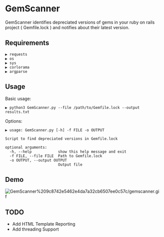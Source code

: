 # GemScanner

GemScanner identifies depreciated versions of gems in your ruby on rails project ( Gemfile.lock )  and notifies about their latest version.

## Requirements

```
▶ requests
▶ os
▶ sys
▶ corlorama
▶ argparse
```

## Usage

Basic usage:

```
▶ python3 GemScanner.py --file /path/to/Gemfile.lock --output results.txt

```

Options:

```
▶ usage: GemScanner.py [-h] -f FILE -o OUTPUT

Script to find depreciated versions in Gemfile.lock

optional arguments:
  -h, --help            show this help message and exit
  -f FILE, --file FILE  Path to Gemfile.lock
  -o OUTPUT, --output OUTPUT
                        Output file

```

## Demo

![GemScanner%209c8742e5462e4da7a32cb6507ee0c57c/gemscanner.gif](GemScanner%209c8742e5462e4da7a32cb6507ee0c57c/gemscanner.gif)

## TODO

- Add HTML Template Reporting
- Add threading Support